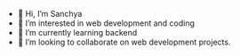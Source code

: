 - 👋 Hi, I’m Sanchya
- 👀 I’m interested in web development and coding
- 🌱 I’m currently learning backend
- 💞️ I’m looking to collaborate on web development projects.

<!---
Sanchya1/Sanchya1 is a ✨ special ✨ repository because its `README.md` (this file) appears on your GitHub profile.
You can click the Preview link to take a look at your changes.
--->
